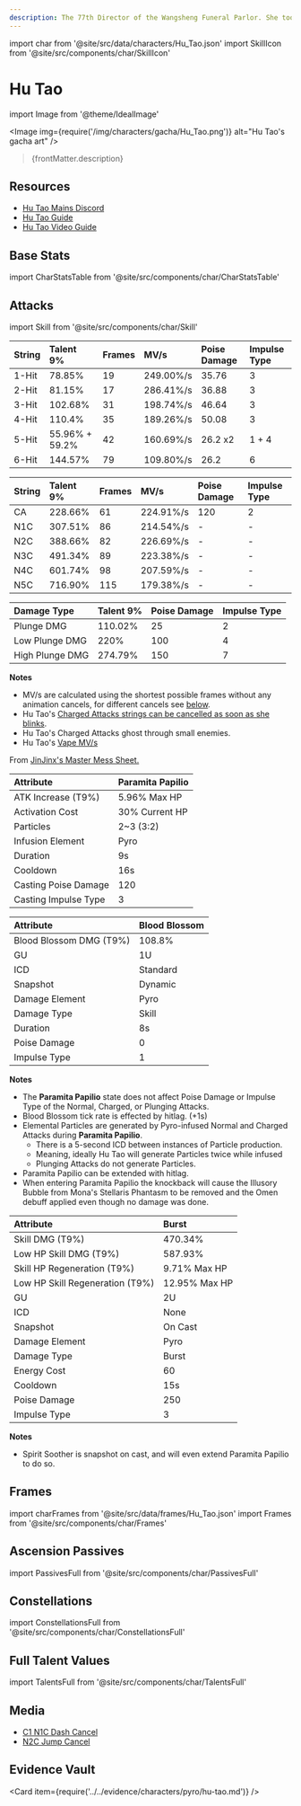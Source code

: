 ```yaml
---
description: The 77th Director of the Wangsheng Funeral Parlor. She took over the business at a rather young age.
---
```


import char from '@site/src/data/characters/Hu_Tao.json'
import SkillIcon from '@site/src/components/char/SkillIcon'

# Hu Tao

import Image from '@theme/IdealImage'

<Image img={require('/img/characters/gacha/Hu_Tao.png')} alt="Hu Tao's gacha art" />
<blockquote>{frontMatter.description}</blockquote>

## Resources

* [Hu Tao Mains Discord](https://discord.gg/hutaoscorner)
* [Hu Tao Guide](https://keqingmains.com/hu-tao/)
* [Hu Tao Video Guide](https://www.youtube.com/watch?v=l6YJTXkgXdM)

## Base Stats

import CharStatsTable from '@site/src/components/char/CharStatsTable'

<CharStatsTable char={char} />

## Attacks

import Skill from '@site/src/components/char/Skill'

<Tabs>
<TabItem value='na' label='Normal Attacks'>
<SkillIcon char={char} skill='na' />
<div class='talent-columns'>
<Skill char={char} skill='na' sectionFilter='Normal Attack' />

| String | Talent 9%      | Frames | MV/s      | Poise Damage | Impulse Type |
| :----- | :------------- | :----- | :-------- | :----------- | :----------- |
| 1-Hit  | 78.85%         | 19     | 249.00%/s | 35.76        | 3            |
| 2-Hit  | 81.15%         | 17     | 286.41%/s | 36.88        | 3            |
| 3-Hit  | 102.68%        | 31     | 198.74%/s | 46.64        | 3            |
| 4-Hit  | 110.4%         | 35     | 189.26%/s | 50.08        | 3            |
| 5-Hit  | 55.96% + 59.2% | 42     | 160.69%/s | 26.2 x2      | 1 + 4        |
| 6-Hit  | 144.57%        | 79     | 109.80%/s | 26.2         | 6            |

</div>
<div class='talent-columns'>
<Skill char={char} skill='na' sectionFilter='Charged Attack' />

| String | Talent 9% | Frames | MV/s      | Poise Damage | Impulse Type |
| :----- | :-------- | :----- | :-------- | :----------- | :----------- |
| CA     | 228.66%   | 61     | 224.91%/s | 120          | 2            |
| N1C    | 307.51%   | 86     | 214.54%/s | -            | -            |
| N2C    | 388.66%   | 82     | 226.69%/s | -            | -            |
| N3C    | 491.34%   | 89     | 223.38%/s | -            | -            |
| N4C    | 601.74%   | 98     | 207.59%/s | -            | -            |
| N5C    | 716.90%   | 115    | 179.38%/s | -            | -            |

</div>
<div class='talent-columns'>
<Skill char={char} skill='na' sectionFilter='Plunging Attack' />

| Damage Type     | Talent 9% | Poise Damage | Impulse Type |
| :-------------- | :-------- | :----------- | :----------- |
| Plunge DMG      | 110.02%   | 25           | 2            |
| Low Plunge DMG  | 220%      | 100          | 4            |
| High Plunge DMG | 274.79%   | 150          | 7            |

</div>

**Notes**

* MV/s are calculated using the shortest possible frames without any animation cancels, for different cancels see [below](#frames).
* Hu Tao's [Charged Attacks strings can be cancelled as soon as she blinks](./hu-tao#animation-cancels).
* Hu Tao's Charged Attacks ghost through small enemies.
* Hu Tao's [Vape MV/s](/img/hutaovapemvs.jpg)

From [JinJinx's Master Mess Sheet.](https://docs.google.com/spreadsheets/d/1tXwNi_TPojdocCIci3v6nhd87kNwsmFpOjxJS3NKMKs/edit#gid=1353671486)

</TabItem>

<TabItem value='e' label='Skill'>
<SkillIcon char={char} skill='e' />
<div class='talent-columns'>
<div>
<Skill char={char} skill='e' sectionFilter='' />
<Skill char={char} skill='e' sectionFilter='Paramita Papilio' />
</div>

| Attribute            | Paramita Papilio |
| :------------------- | :--------------- |
| ATK Increase \(T9%\) | 5.96% Max HP     |
| Activation Cost      | 30% Current HP   |
| Particles            | 2~3 \(3:2\)      |
| Infusion Element     | Pyro             |
| Duration             | 9s               |
| Cooldown             | 16s              |
| Casting Poise Damage | 120              |
| Casting Impulse Type | 3                |

</div>
<div class='talent-columns'>
<Skill char={char} skill='e' sectionFilter='Blood Blossom' />

| Attribute                 | Blood Blossom |
| :------------------------ | :------------ |
| Blood Blossom DMG \(T9%\) | 108.8%        |
| GU                        | 1U            |
| ICD                       | Standard      |
| Snapshot                  | Dynamic       |
| Damage Element            | Pyro          |
| Damage Type               | Skill         |
| Duration                  | 8s            |
| Poise Damage              | 0             |
| Impulse Type              | 1             |

</div>

**Notes**

* The **Paramita Papilio** state does not affect Poise Damage or Impulse Type of the Normal, Charged, or Plunging Attacks.
* Blood Blossom tick rate is effected by hitlag. \(+1s\)
* Elemental Particles are generated by Pyro-infused Normal and Charged Attacks during **Paramita Papilio**.
  * There is a 5-second ICD between instances of Particle production.
  * Meaning, ideally Hu Tao will generate Particles twice while infused
  * Plunging Attacks do not generate Particles.
* Paramita Papilio can be extended with hitlag.
* When entering Paramita Papilio the knockback will cause the Illusory Bubble from Mona's Stellaris Phantasm to be removed and the Omen debuff applied even though no damage was done.

</TabItem>

<TabItem value='q' label='Burst'>
<SkillIcon char={char} skill='q' />
<div class='talent-columns'>
<Skill char={char} skill='q' sectionFilter=''/>

| Attribute                       | Burst         |
| :------------------------------ | :------------ |
| Skill DMG (T9%)                 | 470.34%       |
| Low HP Skill DMG (T9%)          | 587.93%       |
| Skill HP Regeneration (T9%)     | 9.71% Max HP  |
| Low HP Skill Regeneration (T9%) | 12.95% Max HP |
| GU                              | 2U            |
| ICD                             | None          |
| Snapshot                        | On Cast       |
| Damage Element                  | Pyro          |
| Damage Type                     | Burst         |
| Energy Cost                     | 60            |
| Cooldown                        | 15s           |
| Poise Damage                    | 250           |
| Impulse Type                    | 3             |

</div>

**Notes**

* Spirit Soother is snapshot on cast, and will even extend Paramita Papilio to do so.

</TabItem>
</Tabs>

## Frames

import charFrames from '@site/src/data/frames/Hu_Tao.json'
import Frames from '@site/src/components/char/Frames'

<Frames data={charFrames} />

## Ascension Passives

import PassivesFull from '@site/src/components/char/PassivesFull'

<PassivesFull char={char} />

## Constellations

import ConstellationsFull from '@site/src/components/char/ConstellationsFull'

<ConstellationsFull char={char} />

## Full Talent Values

import TalentsFull from '@site/src/components/char/TalentsFull'

<TalentsFull char={char} />

## Media

<Tabs>
<TabItem value='ani' label='Animation Cancels'>

* [C1 N1C Dash Cancel](https://i.imgur.com/MrtQfVD.mp4)
* [N2C Jump Cancel](https://i.imgur.com/z7kGCGB.mp4)

</TabItem>
</Tabs>

## Evidence Vault

<Card item={require('../../evidence/characters/pyro/hu-tao.md')} />
